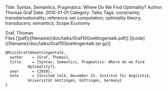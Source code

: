 Title: Syntax, Semantics, Pragmatics: Where Do We Find Optimality?
Author: Thomas Graf
Date: 2010-01-01
Category: Talks
Tags: constraints; transderivationality; reference-set computation; optimality theory; transducers; semantics; Scope Economy

<div markdown class="authors">
Graf, Thomas
</div>

<div markdown class="files">
<span id="files-title">Files</span>
[[pdf]({filename}/doc/talks/Graf10Goettingentalk.pdf)]
[[code]({filename}/doc/talks/Graf10Goettingentalk.tar.gz)]
</div>

~~~latex
@Misc{Graf10Goettingentalk,
  author	= {Graf, Thomas},
  title		= {Syntax, Semantics, Pragmatics: Where do we Find
		  Optimality?},
  year		= {2010},
  note		= {Invited talk, December 15, Institut für Anglistik,
		  Universität Göttingen, Göttingen, Germany}
}
~~~
